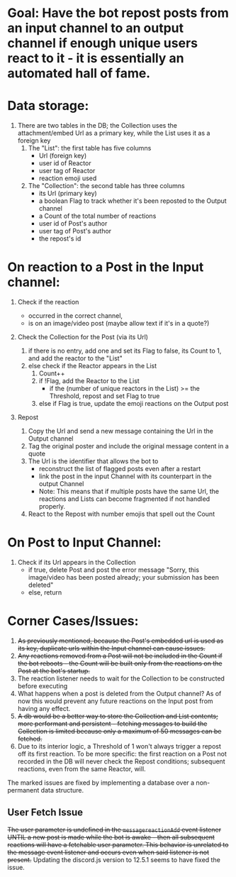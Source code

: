 # Goal: Have the bot repost posts from an input channel to an output channel if enough unique users react to it - it is essentially an automated hall of fame.

# Data storage:
1. There are two tables in the DB; the Collection uses the attachment/embed Url as a primary key, while the List uses it as a foreign key
	1. The "List": the first table has five columns
		- Url (foreign key)
		- user id of Reactor
		- user tag of Reactor
		- reaction emoji used
	2. The "Collection": the second table has three columns
		- its Url (primary key)
		- a boolean Flag to track whether it's been reposted to the Output channel
		- a Count of the total number of reactions
		- user id of Post's author
		- user tag of Post's author
		- the repost's id
		
# On reaction to a Post in the Input channel:
1. Check if the reaction
	- occurred in the correct channel,
	- is on an image/video post (maybe allow text if it's in a quote?)

2. Check the Collection for the Post (via its Url)
	1. if there is no entry, add one and set its Flag to false, its Count to 1, and add the reactor to the "List"
	2. else check if the Reactor appears in the List
		1. Count++
		2. if !Flag, add the Reactor to the List
			- if the (number of unique reactors in the List) >= the Threshold, repost and set Flag to true
		3. else if Flag is true, update the emoji reactions on the Output post

3. Repost
	1. Copy the Url and send a new message containing the Url in the Output channel
	2. Tag the original poster and include the original message content in a quote
	3. The Url is the identifier that allows the bot to
		- reconstruct the list of flagged posts even after a restart
		- link the post in the input Channel with its counterpart in the output Channel
		- Note: This means that if multiple posts have the same Url, the reactions and Lists can become fragmented if not handled properly.
	4. React to the Repost with number emojis that spell out the Count

# On Post to Input Channel:
1. Check if its Url appears in the Collection
	- if true, delete Post and post the error message "Sorry, this image/video has been posted already; your submission has been deleted"
	- else, return

# Corner Cases/Issues:
1. ~~As previously mentioned, because the Post's embedded url is used as its key, duplicate urls within the Input channel can cause issues.~~
2. ~~Any reactions removed from a Post will not be included in the Count if the bot reboots - the Count will be built only from the reactions on the Post at the bot's startup.~~
3. The reaction listener needs to wait for the Collection to be constructed before executing
4. What happens when a post is deleted from the Output channel? As of now this would prevent any future reactions on the Input post from having any effect.
5. ~~A db would be a better way to store the Collection and List contents; more performant and persistent - fetching messages to build the Collection is limited because only a maximum of 50 messages can be fetched.~~
6. Due to its interior logic, a Threshold of 1 won't always trigger a repost off its first reaction. To be more specific: the first reaction on a Post not recorded in the DB will never check the Repost conditions; subsequent reactions, even from the same Reactor, will.

The marked issues are fixed by implementing a database over a non-permanent data structure.

## User Fetch Issue
~~The user parameter is undefined in the `messagereactionAdd` event listener UNTIL a new post is made while the bot is awake - 
then all subsequent reactions will have a fetchable user parameter. This behavior is unrelated to the message event listener and occurs even when said listener is not present.~~ Updating the discord.js version to 12.5.1 seems to have fixed the issue.